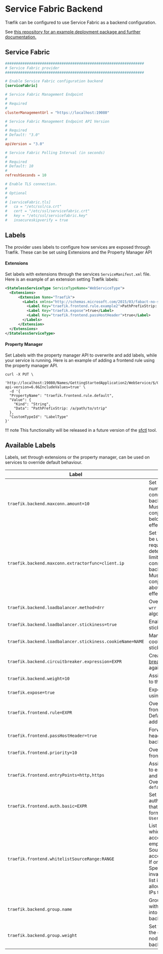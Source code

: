 # Service Fabric Backend

Træfik can be configured to use Service Fabric as a backend configuration.

See [this repository for an example deployment package and further documentation.](https://aka.ms/traefikonsf)

## Service Fabric

```toml
################################################################
# Service Fabric provider
################################################################

# Enable Service Fabric configuration backend
[serviceFabric]

# Service Fabric Management Endpoint
#
# Required
#
clusterManagementUrl = "https://localhost:19080"

# Service Fabric Management Endpoint API Version
#
# Required
# Default: "3.0"
#
apiVersion = "3.0"

# Service Fabric Polling Interval (in seconds)
#
# Required
# Default: 10
#
refreshSeconds = 10

# Enable TLS connection.
#
# Optional
#
# [serviceFabric.tls]
#   ca = "/etc/ssl/ca.crt"
#   cert = "/etc/ssl/servicefabric.crt"
#   key = "/etc/ssl/servicefabric.key"
#   insecureskipverify = true
```

## Labels

The provider uses labels to configure how services are exposed through Træfik.
These can be set using Extensions and the Property Manager API

#### Extensions

Set labels with extensions through the services `ServiceManifest.xml` file.
Here is an example of an extension setting Træfik labels:

```xml
<StatelessServiceType ServiceTypeName="WebServiceType">
  <Extensions>
      <Extension Name="Traefik">
        <Labels xmlns="http://schemas.microsoft.com/2015/03/fabact-no-schema">
          <Label Key="traefik.frontend.rule.example2">PathPrefixStrip: /a/path/to/strip</Label>
          <Label Key="traefik.expose">true</Label>
          <Label Key="traefik.frontend.passHostHeader">true</Label>
        </Labels>
      </Extension>
  </Extensions>
</StatelessServiceType>
```

#### Property Manager 

Set Labels with the property manager API to overwrite and add labels, while your service is running.
Here is an example of adding a frontend rule using the property manager API. 

```shell
curl -X PUT \
  'http://localhost:19080/Names/GettingStartedApplication2/WebService/$/GetProperty?api-version=6.0&IncludeValues=true' \
  -d '{
  "PropertyName": "traefik.frontend.rule.default",
  "Value": {
    "Kind": "String",
    "Data": "PathPrefixStrip: /a/path/to/strip"
  },
  "CustomTypeId": "LabelType"
}'
```

!!! note
    This functionality will be released in a future version of the [sfctl](https://docs.microsoft.com/en-us/azure/service-fabric/service-fabric-application-lifecycle-sfctl) tool.

## Available Labels

Labels, set through extensions or the property manager, can be used on services to override default behaviour.

| Label                                                     | Description                                                                                                                                                                                                            |
|-----------------------------------------------------------|------------------------------------------------------------------------------------------------------------------------------------------------------------------------------------------------------------------------|
| `traefik.backend.maxconn.amount=10`                       | Set a maximum number of connections to the backend.<br>Must be used in conjunction with the below label to take effect.                                                                                                   |
| `traefik.backend.maxconn.extractorfunc=client.ip`         | Set the function to be used against the request to determine what to limit maximum connections to the backend by.<br>Must be used in conjunction with the above label to take effect.                                  |
| `traefik.backend.loadbalancer.method=drr`                 | Override the default `wrr` load balancer algorithm                                                                                                                                                                     |
| `traefik.backend.loadbalancer.stickiness=true`            | Enable backend sticky sessions                                                                                                                                                                                         |
| `traefik.backend.loadbalancer.stickiness.cookieName=NAME` | Manually set the cookie name for sticky sessions                                                                                                                                                                       |
| `traefik.backend.circuitbreaker.expression=EXPR`          | Create a [circuit breaker](/basics/#backends) to be used against the backend                                                                                                                                           |
| `traefik.backend.weight=10`                               | Assign this weight to the container                                                                                                                                                                                    |
| `traefik.expose=true`                                     | Expose this service using træfik                                                                                                                                                                                      |
| `traefik.frontend.rule=EXPR`                              | Override the default frontend rule. Defaults to SF address.                                                                                                                                                            |
| `traefik.frontend.passHostHeader=true`                    | Forward client `Host` header to the backend.                                                                                                                                                                           |
| `traefik.frontend.priority=10`                            | Override default frontend priority                                                                                                                                                                                     |
| `traefik.frontend.entryPoints=http,https`                 | Assign this frontend to entry points `http` and `https`. Overrides `defaultEntryPoints`                                                                                                                                |
| `traefik.frontend.auth.basic=EXPR`                        | Set basic authentication for that frontend in CSV format: `User:Hash,User:Hash`                                                                                                                                       |
| `traefik.frontend.whitelistSourceRange:RANGE`             | List of IP-Ranges which are allowed to access. An unset or empty list allows all Source-IPs to access.<br>If one of the Net-Specifications are invalid, the whole list is invalid and allows all Source-IPs to access. |
| `traefik.backend.group.name`                              | Group all services with the same name into a single backend in Træfik                                                                                                                                                |
| `traefik.backend.group.weight`                            | Set the weighting of the current services nodes in the backend group                                                                                                                                                  |
